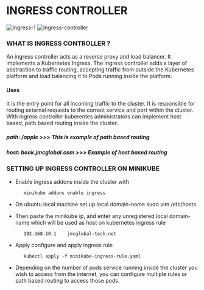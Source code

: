 # INGRESS CONTROLLER 

![Ingress-1](https://user-images.githubusercontent.com/101070055/236702320-57df7257-71bd-464c-b6dc-b0744b45d8ac.png)                        ![Ingress-controller](https://user-images.githubusercontent.com/101070055/236702374-906021fd-ad8a-4840-99dc-2c39097a2f9d.png)
   
### WHAT IS INGRESS CONTROLLER ?

An ingress controller acts as a reverse proxy and load balancer. 
It implements a Kubernetes Ingress. The ingress controller adds a layer of abstraction to traffic routing, 
accepting traffic from outside the Kubernetes platform and load balancing it to Pods running inside the platform.

#### Uses

It is the entry point for all incoming traffic to the cluster. 
It is responsible for routing external requests to the correct service and port within the cluster.
With ingress controller kuberentes administrators can implement host based, path based routing inside the cluster.
##### path: /apple       >>> This is example of path based routing
##### host: book.jmcglobal.com    >>> Example of host based routing

### SETTING UP INGRESS CONTROLLER ON MINIKUBE

- Enable ingress addons inside the cluster with 

         minikube addons enable ingress
         
- On ubuntu local machine set up local domain-name
         sudo vim /etc/hosts
- Then paste the minikube ip, and enter any unregistered local domain-name which will be used as host on kubernetes ingress rule

         192.168.10.1    jmcglobal-tech.net

- Apply configure and apply ingress rule 

         kubectl apply -f minikube-ingress-rule.yaml
         
- Depending on the number of pods service running inside the cluster you wish to access from the internet, you can configure multiple rules or path based routing to access those pods.
